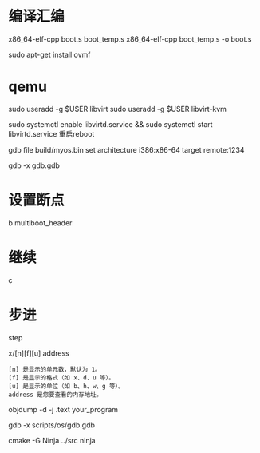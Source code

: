 # 编译汇编
x86_64-elf-cpp boot.s boot_temp.s
x86_64-elf-cpp boot_temp.s -o boot.s

sudo apt-get install ovmf

# qemu
sudo useradd -g $USER libvirt
sudo useradd -g $USER libvirt-kvm

sudo systemctl enable libvirtd.service && sudo systemctl start libvirtd.service
重启reboot

gdb
file build/myos.bin
set architecture i386:x86-64
target remote:1234

gdb -x gdb.gdb

# 设置断点
b multiboot_header
# 继续
c
# 步进
step

x/[n][f][u] address

    [n] 是显示的单元数，默认为 1。
    [f] 是显示的格式（如 x、d、u 等）。
    [u] 是显示的单位（如 b、h、w、g 等）。
    address 是您要查看的内存地址。


objdump -d -j .text your_program

gdb -x scripts/os/gdb.gdb

cmake -G Ninja ../src
ninja